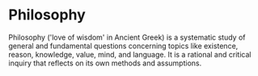 # Philosophy

Philosophy ('love of wisdom' in Ancient Greek) is a systematic study of general and fundamental questions concerning topics like existence, reason, knowledge, value, mind, and language. It is a rational and critical inquiry that reflects on its own methods and assumptions. 